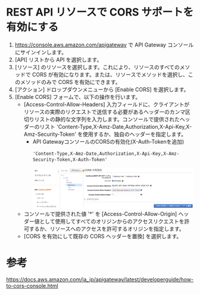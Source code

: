 # REST API リソースで CORS サポートを有効にする
1. https://console.aws.amazon.com/apigateway で API Gateway コンソールにサインインします。
2. [API] リストから API を選択します。
3. [リソース] のリソースを選択します。これにより、リソースのすべてのメソッドで CORS が有効になります。または、リソースでメソッドを選択し、このメソッドのみで CORS を有効にできます。
4. [アクション] ドロップダウンメニューから [Enable CORS] を選択します。
5. [Enable CORS] フォームで、以下の操作を行います。
    - [Access-Control-Allow-Headers] 入力フィールドに、クライアントがリソースの実際のリクエストで送信する必要があるヘッダーのカンマ区切りリストの静的な文字列を入力します。コンソールで提供されたヘッダーのリスト 'Content-Type,X-Amz-Date,Authorization,X-Api-Key,X-Amz-Security-Token' を使用するか、独自のヘッダーを指定します。
        - API GatewayコンソールのCORSの有効化(X-Auth-Tokenを追加)
            ~~~
            'Content-Type,X-Amz-Date,Authorization,X-Api-Key,X-Amz-Security-Token,X-Auth-Token'
            ~~~
            ![cors](cors.png)
    - コンソールで提供された値 '*' を [Access-Control-Allow-Origin] ヘッダー値として使用してすべてのオリジンからのアクセスリクエストを許可するか、リソースへのアクセスを許可するオリジンを指定します。
    - [CORS を有効にして既存の CORS ヘッダーを置換] を選択します。

# 参考
https://docs.aws.amazon.com/ja_jp/apigateway/latest/developerguide/how-to-cors-console.html
